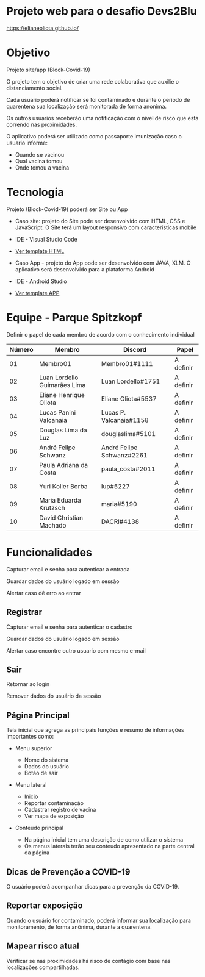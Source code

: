 # Projeto web para o desafio Devs2Blu

<https://elianeoliota.github.io/>


# Objetivo

Projeto site/app (Block-Covid-19)

O projeto tem o objetivo de criar uma rede colaborativa que auxilie o distanciamento social.

Cada usuario poderá notificar se foi contaminado e durante o periodo de quarentena sua localização será monitorada de forma anonima.

Os outros usuarios receberão uma notificação com o nivel de risco que esta correndo nas proximidades.

O aplicativo poderá ser utilizado como passaporte imunização caso o usuario informe:

- Quando se vacinou
- Qual vacina tomou
- Onde tomou a vacina
# Tecnologia

Projeto (Block-Covid-19) poderá ser Site ou App

- Caso site: projeto do Site pode ser desenvolvido com HTML, CSS e JavaScript. O Site terá um layout responsivo com caracteristicas mobile
- IDE - Visual Studio Code
- [Ver template HTML](https://elianeoliota.github.io/login.html)

- Caso App - projeto do App pode ser desenvolvido com JAVA, XLM. O aplicativo será desenvolvido para a plataforma Android
- IDE - Android Studio
- [Ver template APP](https://elianeoliota.github.io/doc/BlockCovid-19.mp4)

# Equipe - Parque Spitzkopf

Definir o papel de cada membro de acordo com o conhecimento individual

Número| Membro| Discord | Papel
------|---------|-------|------
01|	Membro01|	Membro01#1111|	A definir
02|	Luan Lordello Guimarães Lima|	Luan Lordello#1751|	A definir
03|	Eliane Henrique Oliota|	Eliane Oliota#5537|	A definir
04|	Lucas Panini Valcanaia|	Lucas P. Valcanaia#1158|	A definir
05|	Douglas Lima da Luz|	douglaslima#5101|	A definir
06|	André Felipe Schwanz|	André Felipe Schwanz#2261|	A definir
07|	Paula Adriana da Costa|	paula_costa#2011|	A definir
08|	Yuri Koller Borba|	lup#5227|	A definir
09|	Maria Eduarda Krutzsch|	maria#5190|	A definir
10|	David Christian Machado|	DACRI#4138|	A definir

# Funcionalidades

Capturar email e senha para autenticar a entrada

Guardar dados do usuário logado em sessão

Alertar caso dê erro ao entrar

## Registrar
Capturar email e senha para autenticar o cadastro

Guardar dados do usuário logado em sessão

Alertar caso encontre outro usuario com mesmo e-mail

## Sair

Retornar ao login

Remover dados do usuário da sessão

## Página Principal

Tela inicial que agrega as principais funções e resumo de informações importantes como:

- Menu superior
    - Nome do sistema
    - Dados do usuário
    - Botão de sair


- Menu lateral
    - Inicio
    - Reportar contaminação
    - Cadastrar registro de vacina
    - Ver mapa de exposição

- Conteudo principal
    - Na página inicial tem uma descrição de como utilizar o sistema
    - Os menus laterais terão seu conteudo apresentado na parte central da
página

## Dicas de Prevenção a COVID-19
O usuário poderá acompanhar dicas para a prevenção da COVID-19.

## Reportar exposição
Quando o usuário for contaminado, poderá informar sua localização para monitoramento, de forma anônima, durante a quarentena.

## Mapear risco atual
Verificar se nas proximidades há risco de contágio com base nas localizações compartilhadas.
